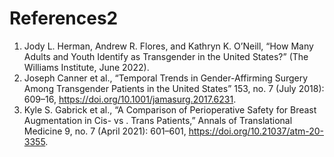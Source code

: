 # References2
1. Jody L. Herman, Andrew R. Flores, and Kathryn K. O’Neill, “How Many Adults and Youth Identify as Transgender in the United States?” (The Williams Institute, June 2022).
2. Joseph Canner et al., “Temporal Trends in Gender-Affirming Surgery Among Transgender Patients in the United States” 153, no. 7 (July 2018): 609–16, https://doi.org/10.1001/jamasurg.2017.6231.
3. Kyle S. Gabrick et al., “A Comparison of Perioperative Safety for Breast Augmentation in Cis- vs . Trans Patients,” Annals of Translational Medicine 9, no. 7 (April 2021): 601–601, https://doi.org/10.21037/atm-20-3355.
